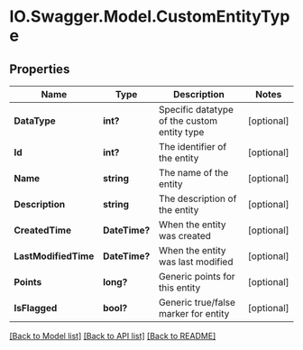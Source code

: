 # IO.Swagger.Model.CustomEntityType
## Properties

Name | Type | Description | Notes
------------ | ------------- | ------------- | -------------
**DataType** | **int?** | Specific datatype of the custom entity type | [optional] 
**Id** | **int?** | The identifier of the entity | [optional] 
**Name** | **string** | The name of the entity | [optional] 
**Description** | **string** | The description of the entity | [optional] 
**CreatedTime** | **DateTime?** | When the entity was created | [optional] 
**LastModifiedTime** | **DateTime?** | When the entity was last modified | [optional] 
**Points** | **long?** | Generic points for this entity | [optional] 
**IsFlagged** | **bool?** | Generic true/false marker for entity | [optional] 

[[Back to Model list]](../README.md#documentation-for-models) [[Back to API list]](../README.md#documentation-for-api-endpoints) [[Back to README]](../README.md)

